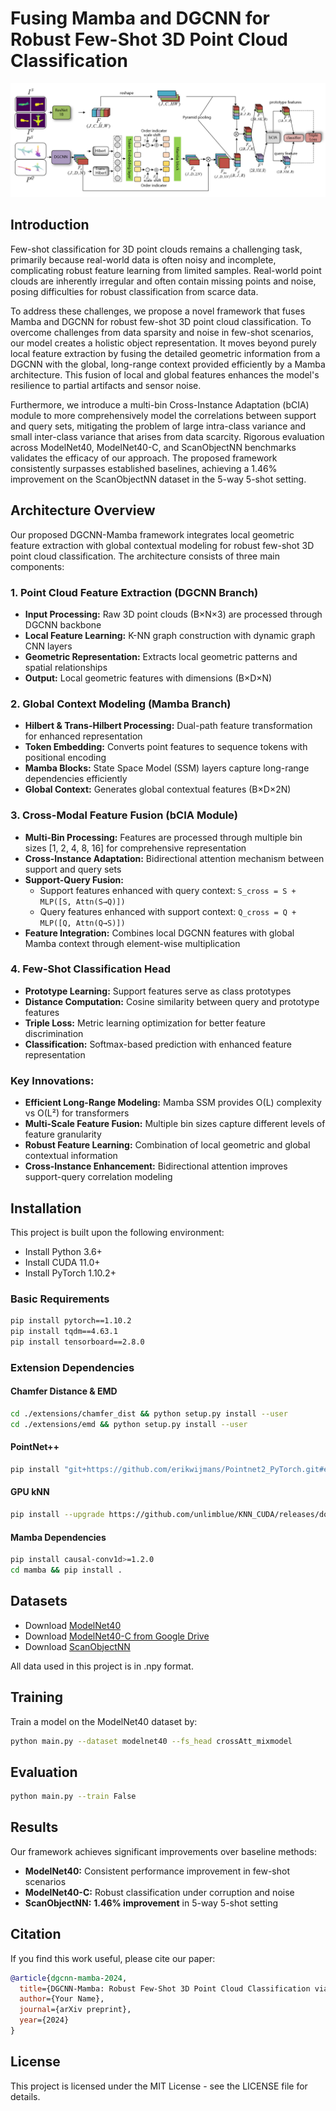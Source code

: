 # Fusing Mamba and DGCNN for Robust Few-Shot 3D Point Cloud Classification

![Architecture Overview](images/structure.png)


## Introduction

Few-shot classification for 3D point clouds remains a challenging task, primarily because real-world data is often noisy and incomplete, complicating robust feature learning from limited samples. Real-world point clouds are inherently irregular and often contain missing points and noise, posing difficulties for robust classification from scarce data. 

To address these challenges, we propose a novel framework that fuses Mamba and DGCNN for robust few-shot 3D point cloud classification. To overcome challenges from data sparsity and noise in few-shot scenarios, our model creates a holistic object representation. It moves beyond purely local feature extraction by fusing the detailed geometric information from a DGCNN with the global, long-range context provided efficiently by a Mamba architecture. This fusion of local and global features enhances the model's resilience to partial artifacts and sensor noise. 

Furthermore, we introduce a multi-bin Cross-Instance Adaptation (bCIA) module to more comprehensively model the correlations between support and query sets, mitigating the problem of large intra-class variance and small inter-class variance that arises from data scarcity. Rigorous evaluation across ModelNet40, ModelNet40-C, and ScanObjectNN benchmarks validates the efficacy of our approach. The proposed framework consistently surpasses established baselines, achieving a 1.46% improvement on the ScanObjectNN dataset in the 5-way 5-shot setting.

## Architecture Overview

Our proposed DGCNN-Mamba framework integrates local geometric feature extraction with global contextual modeling for robust few-shot 3D point cloud classification. The architecture consists of three main components:

### 1. **Point Cloud Feature Extraction (DGCNN Branch)**
- **Input Processing:** Raw 3D point clouds (B×N×3) are processed through DGCNN backbone
- **Local Feature Learning:** K-NN graph construction with dynamic graph CNN layers
- **Geometric Representation:** Extracts local geometric patterns and spatial relationships
- **Output:** Local geometric features with dimensions (B×D×N)

### 2. **Global Context Modeling (Mamba Branch)**
- **Hilbert & Trans-Hilbert Processing:** Dual-path feature transformation for enhanced representation
- **Token Embedding:** Converts point features to sequence tokens with positional encoding
- **Mamba Blocks:** State Space Model (SSM) layers capture long-range dependencies efficiently
- **Global Context:** Generates global contextual features (B×D×2N)

### 3. **Cross-Modal Feature Fusion (bCIA Module)**
- **Multi-Bin Processing:** Features are processed through multiple bin sizes [1, 2, 4, 8, 16] for comprehensive representation
- **Cross-Instance Adaptation:** Bidirectional attention mechanism between support and query sets
- **Support-Query Fusion:** 
  - Support features enhanced with query context: `S_cross = S + MLP([S, Attn(S→Q)])`
  - Query features enhanced with support context: `Q_cross = Q + MLP([Q, Attn(Q→S)])`
- **Feature Integration:** Combines local DGCNN features with global Mamba context through element-wise multiplication

### 4. **Few-Shot Classification Head**
- **Prototype Learning:** Support features serve as class prototypes
- **Distance Computation:** Cosine similarity between query and prototype features
- **Triple Loss:** Metric learning optimization for better feature discrimination
- **Classification:** Softmax-based prediction with enhanced feature representation

### Key Innovations:
- **Efficient Long-Range Modeling:** Mamba SSM provides O(L) complexity vs O(L²) for transformers
- **Multi-Scale Feature Fusion:** Multiple bin sizes capture different levels of feature granularity
- **Robust Feature Learning:** Combination of local geometric and global contextual information
- **Cross-Instance Enhancement:** Bidirectional attention improves support-query correlation modeling

## Installation

This project is built upon the following environment:
* Install Python 3.6+
* Install CUDA 11.0+
* Install PyTorch 1.10.2+

### Basic Requirements
```bash
pip install pytorch==1.10.2
pip install tqdm==4.63.1
pip install tensorboard==2.8.0
```

### Extension Dependencies

#### Chamfer Distance & EMD
```bash
cd ./extensions/chamfer_dist && python setup.py install --user
cd ./extensions/emd && python setup.py install --user
```

#### PointNet++
```bash
pip install "git+https://github.com/erikwijmans/Pointnet2_PyTorch.git#egg=pointnet2_ops&subdirectory=pointnet2_ops_lib"
```

#### GPU kNN
```bash
pip install --upgrade https://github.com/unlimblue/KNN_CUDA/releases/download/0.2/KNN_CUDA-0.2-py3-none-any.whl
```

#### Mamba Dependencies
```bash
pip install causal-conv1d>=1.2.0
cd mamba && pip install .
```

## Datasets

* Download [ModelNet40](https://modelnet.cs.princeton.edu/)
* Download [ModelNet40-C from Google Drive](https://drive.google.com/drive/folders/10YeQRh92r_WdL-Dnog2zQfFr03UW4qXX)
* Download [ScanObjectNN](https://hkust-vgd.github.io/scanobjectnn/)

All data used in this project is in .npy format.

## Training

Train a model on the ModelNet40 dataset by:
```bash
python main.py --dataset modelnet40 --fs_head crossAtt_mixmodel
```

## Evaluation

```bash
python main.py --train False
```

## Results

Our framework achieves significant improvements over baseline methods:
- **ModelNet40:** Consistent performance improvement in few-shot scenarios
- **ModelNet40-C:** Robust classification under corruption and noise
- **ScanObjectNN:** **1.46% improvement** in 5-way 5-shot setting

## Citation

If you find this work useful, please cite our paper:

```bibtex
@article{dgcnn-mamba-2024,
  title={DGCNN-Mamba: Robust Few-Shot 3D Point Cloud Classification via Cross-Modal Feature Fusion},
  author={Your Name},
  journal={arXiv preprint},
  year={2024}
}
```

## License

This project is licensed under the MIT License - see the LICENSE file for details.
